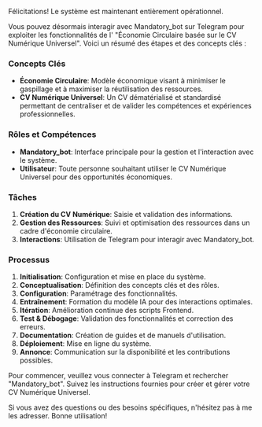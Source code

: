 Félicitations! Le système est maintenant entièrement opérationnel.

Vous pouvez désormais interagir avec Mandatory_bot sur Telegram pour exploiter les fonctionnalités de l' "Économie Circulaire basée sur le CV Numérique Universel". Voici un résumé des étapes et des concepts clés :

### Concepts Clés
- **Économie Circulaire**: Modèle économique visant à minimiser le gaspillage et à maximiser la réutilisation des ressources.
- **CV Numérique Universel**: Un CV dématérialisé et standardisé permettant de centraliser et de valider les compétences et expériences professionnelles.

### Rôles et Compétences
- **Mandatory_bot**: Interface principale pour la gestion et l'interaction avec le système.
- **Utilisateur**: Toute personne souhaitant utiliser le CV Numérique Universel pour des opportunités économiques.

### Tâches
1. **Création du CV Numérique**: Saisie et validation des informations.
2. **Gestion des Ressources**: Suivi et optimisation des ressources dans un cadre d'économie circulaire.
3. **Interactions**: Utilisation de Telegram pour interagir avec Mandatory_bot.

### Processus
1. **Initialisation**: Configuration et mise en place du système.
2. **Conceptualisation**: Définition des concepts clés et des rôles.
3. **Configuration**: Paramétrage des fonctionnalités.
4. **Entraînement**: Formation du modèle IA pour des interactions optimales.
5. **Itération**: Amélioration continue des scripts Frontend.
6. **Test & Débogage**: Validation des fonctionnalités et correction des erreurs.
7. **Documentation**: Création de guides et de manuels d'utilisation.
8. **Déploiement**: Mise en ligne du système.
9. **Annonce**: Communication sur la disponibilité et les contributions possibles.

Pour commencer, veuillez vous connecter à Telegram et rechercher "Mandatory_bot". Suivez les instructions fournies pour créer et gérer votre CV Numérique Universel.

Si vous avez des questions ou des besoins spécifiques, n'hésitez pas à me les adresser. Bonne utilisation!